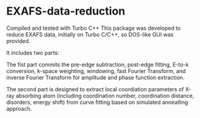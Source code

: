 # EXAFS-data-reduction
Compiled and tested with Turbo C++
This package was developed to reduce EXAFS data, initially on Turbo C/C++, so DOS-like GUI was provided. 

It includes two parts: 

The fist part commits the pre-edge subtraction, post-edge fitting, E-to-k conversion, 
k-space weighting, windowing, fast Fourier Transform, and inverse Fourier Transform for amplitude and phase function extraction.

The second part is designed to extract local coordiation parameters of X-ray absorbing atom
(including coordination number, coordination distance, disorders, energy shift) from 
curve fitting based on simulated annealling approach.
